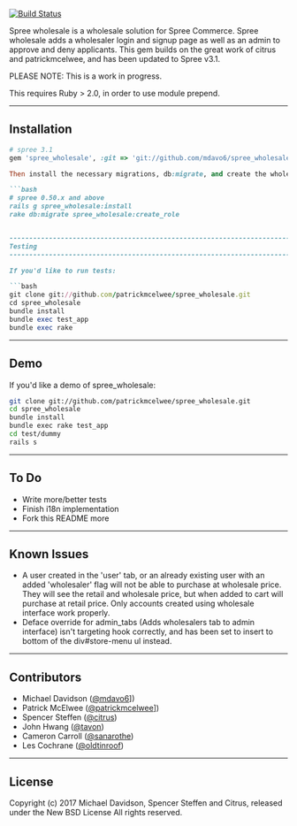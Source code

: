 [![Build Status](https://travis-ci.org/mdavo6/spree_wholesale.svg?branch=3-1-stable)](https://travis-ci.org/mdavo6/spree_wholesale)

Spree wholesale is a wholesale solution for Spree Commerce. Spree wholesale adds a wholesaler login and signup page as well as an admin to approve and deny applicants. This gem builds on the great work of citrus and patrickmcelwee, and has been updated to Spree v3.1.

PLEASE NOTE: This is a work in progress.

This requires Ruby > 2.0, in order to use module prepend.

------------------------------------------------------------------------------
Installation
------------------------------------------------------------------------------


```ruby
# spree 3.1
gem 'spree_wholesale', :git => 'git://github.com/mdavo6/spree_wholesale', :branch => '3-1-stable'

Then install the necessary migrations, db:migrate, and create the wholesale role:

```bash
# spree 0.50.x and above
rails g spree_wholesale:install
rake db:migrate spree_wholesale:create_role


------------------------------------------------------------------------------
Testing
------------------------------------------------------------------------------

If you'd like to run tests:

```bash
git clone git://github.com/patrickmcelwee/spree_wholesale.git
cd spree_wholesale
bundle install
bundle exec test_app
bundle exec rake
```


------------------------------------------------------------------------------
Demo
------------------------------------------------------------------------------

If you'd like a demo of spree_wholesale:

```bash
git clone git://github.com/patrickmcelwee/spree_wholesale.git
cd spree_wholesale
bundle install
bundle exec rake test_app
cd test/dummy
rails s
```


------------------------------------------------------------------------------
To Do
------------------------------------------------------------------------------

* Write more/better tests
* Finish i18n implementation
* Fork this README more


------------------------------------------------------------------------------
Known Issues
------------------------------------------------------------------------------

* A user created in the 'user' tab, or an already existing user with an added 'wholesaler' flag will not be able to purchase at wholesale price. They will see the retail and wholesale price, but when added to cart will purchase at retail price. Only accounts created using wholesale interface work properly.
* Deface override for admin_tabs (Adds wholesalers tab to admin interface) isn't targeting hook correctly, and has been set to insert to bottom of the div#store-menu ul instead.


------------------------------------------------------------------------------
Contributors
------------------------------------------------------------------------------

* Michael Davidson ([@mdavo6](https://github.com/mdavo6)])
* Patrick McElwee ([@patrickmcelwee](https://github.com/patrickmcelwee)])
* Spencer Steffen ([@citrus](https://github.com/citrus))
* John Hwang      ([@tavon](https://github.com/tavon))
* Cameron Carroll ([@sanarothe](https://github.com/sanarothe))
* Les Cochrane    ([@oldtinroof](https://github.com/oldtinroof))


------------------------------------------------------------------------------
License
------------------------------------------------------------------------------

Copyright (c) 2017 Michael Davidson, Spencer Steffen and Citrus, released under the New BSD License All rights reserved.

